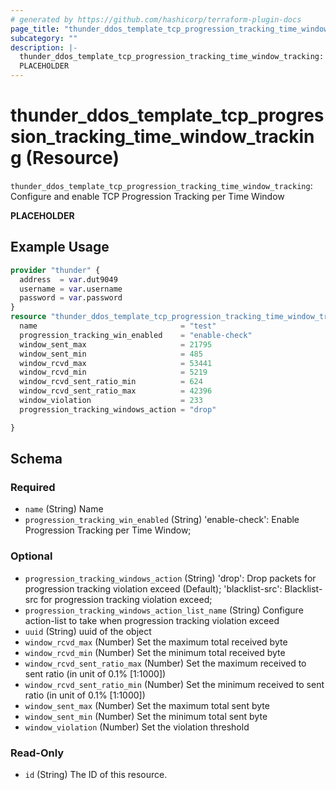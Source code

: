 ```yaml
---
# generated by https://github.com/hashicorp/terraform-plugin-docs
page_title: "thunder_ddos_template_tcp_progression_tracking_time_window_tracking Resource - terraform-provider-thunder"
subcategory: ""
description: |-
  thunder_ddos_template_tcp_progression_tracking_time_window_tracking: Configure and enable TCP Progression Tracking per Time Window
  PLACEHOLDER
---
```


# thunder_ddos_template_tcp_progression_tracking_time_window_tracking (Resource)

`thunder_ddos_template_tcp_progression_tracking_time_window_tracking`: Configure and enable TCP Progression Tracking per Time Window

__PLACEHOLDER__

## Example Usage

```terraform
provider "thunder" {
  address  = var.dut9049
  username = var.username
  password = var.password
}
resource "thunder_ddos_template_tcp_progression_tracking_time_window_tracking" "thunder_ddos_template_tcp_progression_tracking_time_window_tracking" {
  name                                = "test"
  progression_tracking_win_enabled    = "enable-check"
  window_sent_max                     = 21795
  window_sent_min                     = 485
  window_rcvd_max                     = 53441
  window_rcvd_min                     = 5219
  window_rcvd_sent_ratio_min          = 624
  window_rcvd_sent_ratio_max          = 42396
  window_violation                    = 233
  progression_tracking_windows_action = "drop"

}
```

<!-- schema generated by tfplugindocs -->
## Schema

### Required

- `name` (String) Name
- `progression_tracking_win_enabled` (String) 'enable-check': Enable Progression Tracking per Time Window;

### Optional

- `progression_tracking_windows_action` (String) 'drop': Drop packets for progression tracking violation exceed (Default); 'blacklist-src': Blacklist-src for progression tracking violation exceed;
- `progression_tracking_windows_action_list_name` (String) Configure action-list to take when progression tracking violation exceed
- `uuid` (String) uuid of the object
- `window_rcvd_max` (Number) Set the maximum total received byte
- `window_rcvd_min` (Number) Set the minimum total received byte
- `window_rcvd_sent_ratio_max` (Number) Set the maximum received to sent ratio (in unit of 0.1% [1:1000])
- `window_rcvd_sent_ratio_min` (Number) Set the minimum received to sent ratio (in unit of 0.1% [1:1000])
- `window_sent_max` (Number) Set the maximum total sent byte
- `window_sent_min` (Number) Set the minimum total sent byte
- `window_violation` (Number) Set the violation threshold

### Read-Only

- `id` (String) The ID of this resource.


